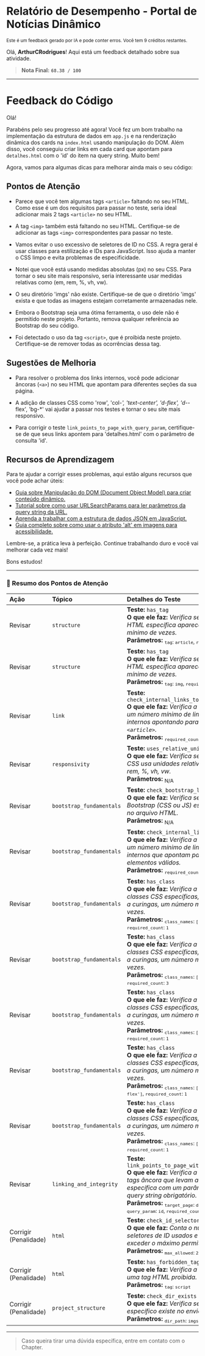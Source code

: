 # Relatório de Desempenho - Portal de Notícias Dinâmico
<sup>Este é um feedback gerado por IA e pode conter erros. Você tem 9 créditos restantes.</sup>

Olá, **ArthurCRodrigues**! Aqui está um feedback detalhado sobre sua atividade.
> **Nota Final:** **`68.38 / 100`**
---
# Feedback do Código

Olá!

Parabéns pelo seu progresso até agora! Você fez um bom trabalho na implementação da estrutura de dados em `app.js` e na renderização dinâmica dos cards na `index.html` usando manipulação do DOM. Além disso, você conseguiu criar links em cada card que apontam para `detalhes.html` com o 'id' do item na query string. Muito bem!

Agora, vamos para algumas dicas para melhorar ainda mais o seu código:

## Pontos de Atenção

- Parece que você tem algumas tags `<article>` faltando no seu HTML. Como esse é um dos requisitos para passar no teste, seria ideal adicionar mais 2 tags `<article>` no seu HTML.

- A tag `<img>` também está faltando no seu HTML. Certifique-se de adicionar as tags `<img>` correspondentes para passar no teste.

- Vamos evitar o uso excessivo de seletores de ID no CSS. A regra geral é usar classes para estilização e IDs para JavaScript. Isso ajuda a manter o CSS limpo e evita problemas de especificidade.

- Notei que você está usando medidas absolutas (px) no seu CSS. Para tornar o seu site mais responsivo, seria interessante usar medidas relativas como (em, rem, %, vh, vw).

- O seu diretório 'imgs' não existe. Certifique-se de que o diretório 'imgs' exista e que todas as imagens estejam corretamente armazenadas nele.

- Embora o Bootstrap seja uma ótima ferramenta, o uso dele não é permitido neste projeto. Portanto, remova qualquer referência ao Bootstrap do seu código.

- Foi detectado o uso da tag `<script>`, que é proibida neste projeto. Certifique-se de remover todas as ocorrências dessa tag.

## Sugestões de Melhoria

- Para resolver o problema dos links internos, você pode adicionar âncoras (`<a>`) no seu HTML que apontam para diferentes seções da sua página.

- A adição de classes CSS como 'row', 'col-*', 'text-center', 'd-flex', 'd-*-flex', 'bg-*' vai ajudar a passar nos testes e tornar o seu site mais responsivo.

- Para corrigir o teste `link_points_to_page_with_query_param`, certifique-se de que seus links apontem para 'detalhes.html' com o parâmetro de consulta 'id'.

## Recursos de Aprendizagem

Para te ajudar a corrigir esses problemas, aqui estão alguns recursos que você pode achar úteis:

- [Guia sobre Manipulação do DOM (Document Object Model) para criar conteúdo dinâmico.](https://developer.mozilla.org/pt-BR/docs/Web/API/Document_Object_Model/Introduction)
- [Tutorial sobre como usar URLSearchParams para ler parâmetros da query string da URL.](https://developer.mozilla.org/pt-BR/docs/Web/API/URLSearchParams)
- [Aprenda a trabalhar com a estrutura de dados JSON em JavaScript.](https://developer.mozilla.org/pt-BR/docs/Learn/JavaScript/Objects/JSON)
- [Guia completo sobre como usar o atributo 'alt' em imagens para acessibilidade.](https://developer.mozilla.org/pt-BR/docs/Web/HTML/Element/img)

Lembre-se, a prática leva à perfeição. Continue trabalhando duro e você vai melhorar cada vez mais!

Bons estudos!

---

### 📝 Resumo dos Pontos de Atenção
| Ação | Tópico | Detalhes do Teste |
|:---|:---|:---|
| Revisar | `structure` | **Teste:** `has_tag`<br>**O que ele faz:** *Verifica se uma tag HTML específica aparece um número mínimo de vezes.*<br>**Parâmetros:** <sub>`tag`: `article`, `required_count`: `4`</sub> |
| Revisar | `structure` | **Teste:** `has_tag`<br>**O que ele faz:** *Verifica se uma tag HTML específica aparece um número mínimo de vezes.*<br>**Parâmetros:** <sub>`tag`: `img`, `required_count`: `5`</sub> |
| Revisar | `link` | **Teste:** `check_internal_links_to_article`<br>**O que ele faz:** *Verifica a existência de um número mínimo de links âncora internos apontando para IDs em tags `<article>`.*<br>**Parâmetros:** <sub>`required_count`: `4`</sub> |
| Revisar | `responsivity` | **Teste:** `uses_relative_units`<br>**O que ele faz:** *Verifica se o arquivo CSS usa unidades relativas como em, rem, %, vh, vw.*<br>**Parâmetros:** <sub>N/A</sub> |
| Revisar | `bootstrap_fundamentals` | **Teste:** `check_bootstrap_linked`<br>**O que ele faz:** *Verifica se o framework Bootstrap (CSS ou JS) está vinculado no arquivo HTML.*<br>**Parâmetros:** <sub>N/A</sub> |
| Revisar | `bootstrap_fundamentals` | **Teste:** `check_internal_links`<br>**O que ele faz:** *Verifica a existência de um número mínimo de links âncora internos que apontam para IDs de elementos válidos.*<br>**Parâmetros:** <sub>`required_count`: `3`</sub> |
| Revisar | `bootstrap_fundamentals` | **Teste:** `has_class`<br>**O que ele faz:** *Verifica a presença de classes CSS específicas, com suporte a curingas, um número mínimo de vezes.*<br>**Parâmetros:** <sub>`class_names`: `['row']`, `required_count`: `1`</sub> |
| Revisar | `bootstrap_fundamentals` | **Teste:** `has_class`<br>**O que ele faz:** *Verifica a presença de classes CSS específicas, com suporte a curingas, um número mínimo de vezes.*<br>**Parâmetros:** <sub>`class_names`: `['col-*']`, `required_count`: `3`</sub> |
| Revisar | `bootstrap_fundamentals` | **Teste:** `has_class`<br>**O que ele faz:** *Verifica a presença de classes CSS específicas, com suporte a curingas, um número mínimo de vezes.*<br>**Parâmetros:** <sub>`class_names`: `['text-center']`, `required_count`: `1`</sub> |
| Revisar | `bootstrap_fundamentals` | **Teste:** `has_class`<br>**O que ele faz:** *Verifica a presença de classes CSS específicas, com suporte a curingas, um número mínimo de vezes.*<br>**Parâmetros:** <sub>`class_names`: `['d-flex', 'd-*-flex']`, `required_count`: `1`</sub> |
| Revisar | `bootstrap_fundamentals` | **Teste:** `has_class`<br>**O que ele faz:** *Verifica a presença de classes CSS específicas, com suporte a curingas, um número mínimo de vezes.*<br>**Parâmetros:** <sub>`class_names`: `['bg-*']`, `required_count`: `1`</sub> |
| Revisar | `linking_and_integrity` | **Teste:** `link_points_to_page_with_query_param`<br>**O que ele faz:** *Verifica a existência de tags âncora que levam a uma página específica com um parâmetro de query string obrigatório.*<br>**Parâmetros:** <sub>`target_page`: `detalhes.html`, `query_param`: `id`, `required_count`: `3`</sub> |
| Corrigir (Penalidade) | `html` | **Teste:** `check_id_selector_over_usage`<br>**O que ele faz:** *Conta o número de seletores de ID usados e penaliza se exceder o máximo permitido.*<br>**Parâmetros:** <sub>`max_allowed`: `2`</sub> |
| Corrigir (Penalidade) | `html` | **Teste:** `has_forbidden_tag`<br>**O que ele faz:** *Verifica a presença de uma tag HTML proibida.*<br>**Parâmetros:** <sub>`tag`: `script`</sub> |
| Corrigir (Penalidade) | `project_structure` | **Teste:** `check_dir_exists`<br>**O que ele faz:** *Verifica se um diretório específico existe no envio.*<br>**Parâmetros:** <sub>`dir_path`: `imgs`</sub> |


---
> Caso queira tirar uma dúvida específica, entre em contato com o Chapter.